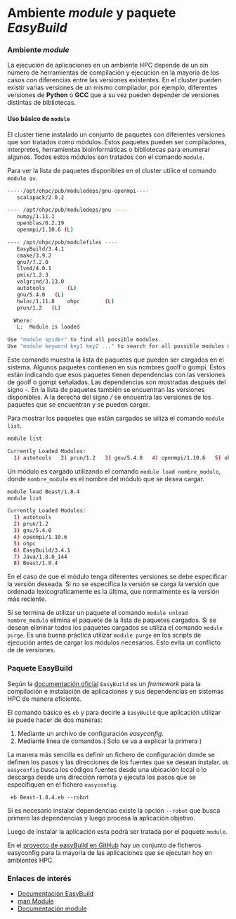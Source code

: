# Ambiente *module* y paquete *EasyBuild*

### Ambiente *module*

La ejecución de aplicaciones en un ambiente HPC depende de un sin número de herramientas de compilación y ejecución  en la mayoría de los casos con diferencias entre las versiones existentes.  En el cluster pueden existir varias versiones de un mismo compilador, por ejemplo, diferentes versiones de **Python** o **GCC** que a su vez pueden depender de versiones distintas de bibliotecas. 

#### Uso básico de `module`

El cluster tiene instalado un conjunto de paquetes con diferentes versiones que son tratados como módulos. Estos paquetes pueden ser compiladores, interpretes, herramientas bioinformáticas o bibliotecas para enumerar algunos. Todos estos módulos son tratados con el comando `module`. 

Para ver la lista de paquetes disponibles en el cluster utilice el comando `module av`.


``` bash
-----/opt/ohpc/pub/moduledeps/gnu-openmpi----
   scalapack/2.0.2

---- /opt/ohpc/pub/moduledeps/gnu ----
   numpy/1.11.1    
   openblas/0.2.19    
   openmpi/1.10.6 (L)

---- /opt/ohpc/pub/modulefiles ----
   EasyBuild/3.4.1        
   cmake/3.9.2        
   gnu7/7.2.0      
   llvm4/4.0.1        
   pmix/1.2.3        
   valgrind/3.13.0
   autotools       (L)    
   gnu/5.4.0   (L)    
   hwloc/1.11.8    ohpc        (L)    
   prun/1.2   (L)

  Where:
   L:  Module is loaded

Use "module spider" to find all possible modules.
Use "module keyword key1 key2 ..." to search for all possible modules matching any of the "keys".
```

Este comando muestra la lista de paquetes que pueden ser cargados en el sistema. Algunos paquetes contienen en sus nombres goolf o gompi. Estos están indicando que esos paquetes tienen dependencias con las versiones de goolf o gompi señaladas. Las dependencias son mostradas después del signo *-*. En la lista de paquetes también se encuentran las versiones disponibles. A la derecha del signo */* se encuentra las versiones de los paquetes que se encuentran y se pueden cargar.

Para mostrar los paquetes que están cargados se uiliza el comando `module list`. 

``` bash
module list 

Currently Loaded Modules:
  1) autotools   2) prun/1.2   3) gnu/5.4.0   4) openmpi/1.10.6   5) ohpc
```

Un módulo es cargado utilizando el comando `module load nombre_modulo`, donde `nombre_module` es el nombre del módulo que se desea cargar. 

``` bash
module load Beast/1.8.4
module list

Currently Loaded Modules:
  1) autotools   
  2) prun/1.2   
  3) gnu/5.4.0   
  4) openmpi/1.10.6   
  5) ohpc   
  6) EasyBuild/3.4.1   
  7) Java/1.8.0_144   
  8) Beast/1.8.4
```

En el caso de que el módulo tenga diferentes versiones se debe especificar la versión deseada. Si no se especifica la versión se carga la versión que ordenada lexicograficamente es la última, que normalmente es la versión más reciente.

Si se termina de utilizar un paquete el comando   `module unload nombre_modulo` elimina el paquete de la lista de paquetes cargados. Si se desean eliminar todos los paquetes cargados se utiliza el comando `module purge`.  Es una buena práctica utilizar `module purge` en los scripts de ejecución antes de cargar los módulos necesarios. Esto evita un conflicto de de versiones. 

### Paquete EasyBuild

Según la [documentación oficial](https://easybuild.readthedocs.io/en/latest/index.html) `EasyBuild` es un *framework* para la compilación e instalación de aplicaciones y sus dependencias en sistemas HPC de manera eficiente.

El comando básico es `eb` y para decirle a `EasyBuild` que aplicación utilizar se puede hacer de dos maneras:

1. Mediante un archivo de configuración *easyconfig*.
2. Mediante linea de comandos.( Solo se va a explicar la primera ) 

La manera más sencilla es definir un fichero de configuración donde se definen los pasos y las direcciones de los fuentes que se desean instalar. `eb easyconfig` busca los códigos fuentes  desde una ubicación local o lo descarga desde uns dirección remota y  ejecuta los pasos que se especifiquen en el fichero `easyconfig`. 

```
 eb Beast-1.8.4.eb --robot
```
Si es necesario instalar dependencias existe la opción `--robot` que busca primero las dependencias y luego procesa la aplicación objetivo. 

Luego de  instalar la aplicación esta podrá ser tratada por el paquete `module`.

En el [proyecto de easyBuild en GitHub](https://github.com/easybuilders/easybuild-easyconfigs/tree/master/easybuild/easyconfigs) hay un conjunto de ficheros easyconfig para la mayoría de las aplicaciones que se ejecutan hoy en ambientes HPC.

### Enlaces de interés

* [Documentación EasyBuild](https://easybuild.readthedocs.io/en/latest/)
* [man Module](http://modules.sourceforge.net/man/module.html)
* [Documentación module](http://modules.readthedocs.io/en/latest/index.html)

